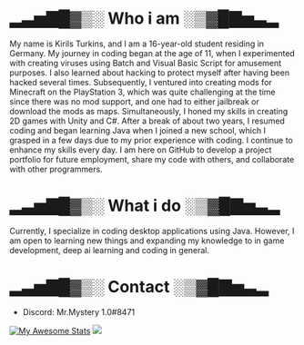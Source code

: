 # ▂▃▅▇█▓▒░ Who i am ░▒▓█▇▅▃▂
My name is Kirils Turkins, and I am a 16-year-old student residing in Germany. My journey in coding began at the age of 11, when I experimented with creating viruses using Batch and Visual Basic Script for amusement purposes. I also learned about hacking to protect myself after having been hacked several times.
Subsequently, I ventured into creating mods for Minecraft on the PlayStation 3, which was quite challenging at the time since there was no mod support, and one had to either jailbreak or download the mods as maps. Simultaneously, I honed my skills in creating 2D games with Unity and C#.
After a break of about two years, I resumed coding and began learning Java when I joined a new school, which I grasped in a few days due to my prior experience with coding. I continue to enhance my skills every day.
I am here on GitHub to develop a project portfolio for future employment, share my code with others, and collaborate with other programmers.

# ▂▃▅▇█▓▒░ What i do ░▒▓█▇▅▃▂
Currently, I specialize in coding desktop applications using Java. However, I am open to learning new things and expanding my knowledge to in game development, deep ai learning and coding in general.

# ▂▃▅▇█▓▒░ Contact ░▒▓█▇▅▃▂
- Discord: Mr.Mystery 1.0#8471

[![My Awesome Stats](https://awesome-github-stats.azurewebsites.net/user-stats/MrMystery10-del?cardType=github&theme=dark&preferLogin=false)](https://git.io/awesome-stats-card) <img src="https://github-readme-stats.vercel.app/api/top-langs/?username=MrMystery10-del"/>
